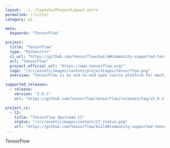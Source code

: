 ```yaml
---
layout: ../../layouts/ProjectLayout.astro
permalink: /:title/
category: ai

meta:
  keywords: "TensorFlow"

project:
  title: "TensorFlow"
  type: "Python/C++"
  ci_url: "https://github.com/tensorflow/build#community-supported-tensorflow-builds"
  url: "TensorFlow"
  project_official_url: "https://www.tensorflow.org/"
  logo: "/src/assets/images/content/projectLogos/tensorflow.png"
  overview: "TensorFlow is an end-to-end open source platform for machine learning. It has a comprehensive, flexible ecosystem of tools, libraries, and community resources that lets researchers push the state-of-the-art in ML and developers easily build and deploy ML-powered applications."

supported_releases:
  - release:
    version: "2.9.1"
    url: "https://github.com/tensorflow/tensorflow/releases/tag/v2.9.1"

project_ci:
  - CI:
    title: "TensorFlow Upstream CI"
    status: "/src/assets/images/content/CI_status.png"
    url: "https://github.com/tensorflow/build#community-supported-tensorflow-builds"
---
```


<p>TensorFlow</p>
